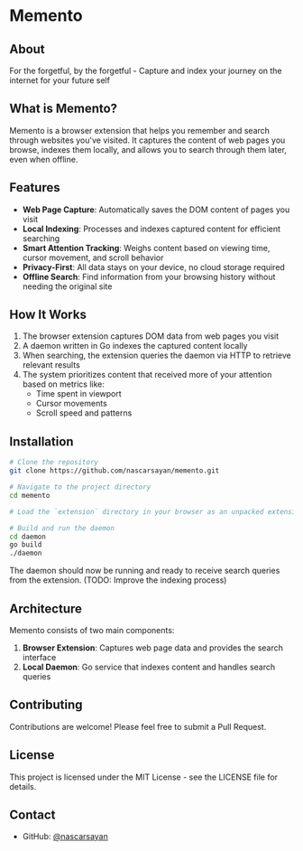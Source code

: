 # Memento

## About
For the forgetful, by the forgetful - Capture and index your journey on the internet for your future self

## What is Memento?
Memento is a browser extension that helps you remember and search through websites you've visited. It captures the content of web pages you browse, indexes them locally, and allows you to search through them later, even when offline.

## Features
- **Web Page Capture**: Automatically saves the DOM content of pages you visit
- **Local Indexing**: Processes and indexes captured content for efficient searching
- **Smart Attention Tracking**: Weighs content based on viewing time, cursor movement, and scroll behavior
- **Privacy-First**: All data stays on your device, no cloud storage required
- **Offline Search**: Find information from your browsing history without needing the original site

## How It Works
1. The browser extension captures DOM data from web pages you visit
2. A daemon written in Go indexes the captured content locally
3. When searching, the extension queries the daemon via HTTP to retrieve relevant results
4. The system prioritizes content that received more of your attention based on metrics like:
   - Time spent in viewport
   - Cursor movements
   - Scroll speed and patterns

## Installation
```bash
# Clone the repository
git clone https://github.com/nascarsayan/memento.git

# Navigate to the project directory
cd memento

# Load the `extension` directory in your browser as an unpacked extension

# Build and run the daemon
cd daemon
go build
./daemon
```

The daemon should now be running and ready to receive search queries from the extension. (TODO: Improve the indexing process)


## Architecture
Memento consists of two main components:
1. **Browser Extension**: Captures web page data and provides the search interface
2. **Local Daemon**: Go service that indexes content and handles search queries

## Contributing
Contributions are welcome! Please feel free to submit a Pull Request.

## License
This project is licensed under the MIT License - see the LICENSE file for details.

## Contact
- GitHub: [@nascarsayan](https://github.com/nascarsayan)

